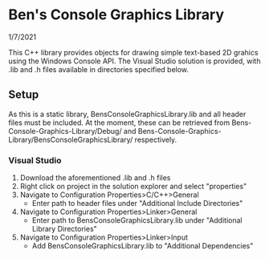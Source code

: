 # Ben's Console Graphics Library
1/7/2021

This C++ library provides objects for drawing simple text-based 2D grahics using the Windows Console API. The Visual Studio solution is provided, with .lib and .h files available in directories specified below.

## Setup

As this is a static library, BensConsoleGraphicsLibrary.lib and all header files must be included. At the moment, these can be retrieved from Bens-Console-Graphics-Library/Debug/ and Bens-Console-Graphics-Library/BensConsoleGraphicsLibrary/ respectively.

### Visual Studio
1. Download the aforementioned .lib and .h files
2. Right click on project in the solution explorer and select "properties"
3. Navigate to Configuration Properties>C/C++>General
    - Enter path to header files under "Additional Include Directories"
4. Navigate to Configuration Properties>Linker>General
    - Enter path to BensConsoleGraphicsLibrary.lib under "Additional Library Directories"
5. Navigate to Configuration Properties>Linker>Input
    - Add BensConsoleGraphicsLibrary.lib to "Additional Dependencies"
